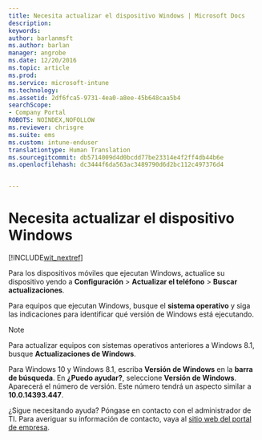 ```yaml
---
title: Necesita actualizar el dispositivo Windows | Microsoft Docs
description: 
keywords: 
author: barlanmsft
ms.author: barlan
manager: angrobe
ms.date: 12/20/2016
ms.topic: article
ms.prod: 
ms.service: microsoft-intune
ms.technology: 
ms.assetid: 2df6fca5-9731-4ea0-a8ee-45b648caa5b4
searchScope:
- Company Portal
ROBOTS: NOINDEX,NOFOLLOW
ms.reviewer: chrisgre
ms.suite: ems
ms.custom: intune-enduser
translationtype: Human Translation
ms.sourcegitcommit: db5714009d4d0bcdd77be23314e4f2ff4db44b6e
ms.openlocfilehash: dc3444f6da563ac3489790d6d2bc112c497376d4


---
```


# <a name="you-need-to-update-your-windows-device"></a>Necesita actualizar el dispositivo Windows

[!INCLUDE[wit_nextref](../includes/end-user-os-update-guidance.md)]

Para los dispositivos móviles que ejecutan Windows, actualice su dispositivo yendo a **Configuración** > **Actualizar el teléfono** > **Buscar actualizaciones**.

Para equipos que ejecutan Windows, busque el **sistema operativo** y siga las indicaciones para identificar qué versión de Windows está ejecutando.

> [!Note]
> Para actualizar equipos con sistemas operativos anteriores a Windows 8.1, busque **Actualizaciones de Windows**.

Para Windows 10 y Windows 8.1, escriba __Versión de Windows__ en la __barra de búsqueda__. En __¿Puedo ayudar?__, seleccione __Versión de Windows__. Aparecerá el número de versión. Este número tendrá un aspecto similar a __10.0.14393.447__.

¿Sigue necesitando ayuda? Póngase en contacto con el administrador de TI. Para averiguar su información de contacto, vaya al [sitio web del portal de empresa](http://portal.manage.microsoft.com).



<!--HONumber=Dec16_HO3-->


